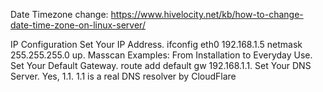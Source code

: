 Date Timezone change:
https://www.hivelocity.net/kb/how-to-change-date-time-zone-on-linux-server/

IP Configuration
Set Your IP Address. ifconfig eth0 192.168.1.5 netmask 255.255.255.0 up. Masscan Examples: From Installation to Everyday Use.
Set Your Default Gateway. route add default gw 192.168.1.1.
Set Your DNS Server. Yes, 1.1. 1.1 is a real DNS resolver by CloudFlare
